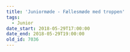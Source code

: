 ```yaml
---
title: 'Juniormøde - Fællesmøde med troppen'
tags:
  - Junior
date_start: 2018-05-29T17:00:00
date_end: 2018-05-29T19:00:00
old_id: 7036
---
```

